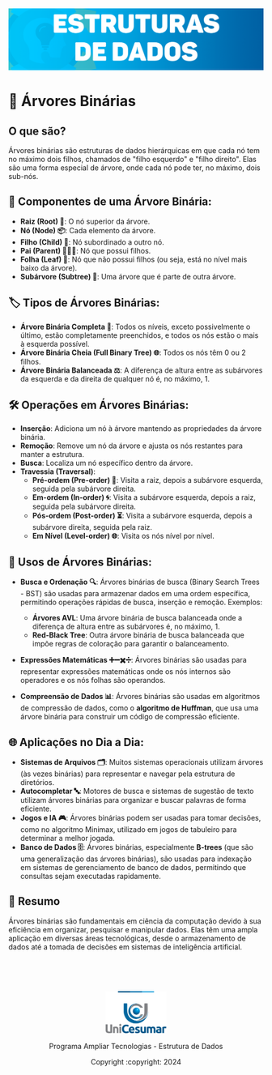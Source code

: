 <h2 align="center">

  <img alt="Estutura de Dados" title="#Programa Ampliar" src="./assets/Captura de tela 2024-07-11 213826.png" width=800/><h2>

# 🌳 Árvores Binárias

## O que são?

Árvores binárias são estruturas de dados hierárquicas em que cada nó tem no máximo dois filhos, chamados de "filho esquerdo" e "filho direito". Elas são uma forma especial de árvore, onde cada nó pode ter, no máximo, dois sub-nós.

## 🧩 Componentes de uma Árvore Binária:

- **Raiz (Root) 🌱**: O nó superior da árvore.
- **Nó (Node) 📦**: Cada elemento da árvore.
- **Filho (Child) 👶**: Nó subordinado a outro nó.
- **Pai (Parent) 👨‍👩‍👧**: Nó que possui filhos.
- **Folha (Leaf) 🍂**: Nó que não possui filhos (ou seja, está no nível mais baixo da árvore).
- **Subárvore (Subtree) 🌴**: Uma árvore que é parte de outra árvore.

## 🏷️ Tipos de Árvores Binárias:

- **Árvore Binária Completa 🎯**: Todos os níveis, exceto possivelmente o último, estão completamente preenchidos, e todos os nós estão o mais à esquerda possível.
- **Árvore Binária Cheia (Full Binary Tree) 🌐**: Todos os nós têm 0 ou 2 filhos.
- **Árvore Binária Balanceada ⚖️**: A diferença de altura entre as subárvores da esquerda e da direita de qualquer nó é, no máximo, 1.

## 🛠️ Operações em Árvores Binárias:

- **Inserção**: Adiciona um nó à árvore mantendo as propriedades da árvore binária.
- **Remoção**: Remove um nó da árvore e ajusta os nós restantes para manter a estrutura.
- **Busca**: Localiza um nó específico dentro da árvore.
- **Travessia (Traversal)**:
  - **Pré-ordem (Pre-order) 🚀**: Visita a raiz, depois a subárvore esquerda, seguida pela subárvore direita.
  - **Em-ordem (In-order) 🌀**: Visita a subárvore esquerda, depois a raiz, seguida pela subárvore direita.
  - **Pós-ordem (Post-order) ⏳**: Visita a subárvore esquerda, depois a subárvore direita, seguida pela raiz.
  - **Em Nível (Level-order) 🌐**: Visita os nós nível por nível.

## 🎯 Usos de Árvores Binárias:

- **Busca e Ordenação 🔍**: Árvores binárias de busca (Binary Search Trees - BST) são usadas para armazenar dados em uma ordem específica, permitindo operações rápidas de busca, inserção e remoção. Exemplos:
  - **Árvores AVL**: Uma árvore binária de busca balanceada onde a diferença de altura entre as subárvores é, no máximo, 1.
  - **Red-Black Tree**: Outra árvore binária de busca balanceada que impõe regras de coloração para garantir o balanceamento.

- **Expressões Matemáticas ➕➖✖️➗**: Árvores binárias são usadas para representar expressões matemáticas onde os nós internos são operadores e os nós folhas são operandos.

- **Compreensão de Dados 📊**: Árvores binárias são usadas em algoritmos de compressão de dados, como o **algoritmo de Huffman**, que usa uma árvore binária para construir um código de compressão eficiente.

## 🌐 Aplicações no Dia a Dia:

- **Sistemas de Arquivos 🗂️**: Muitos sistemas operacionais utilizam árvores (às vezes binárias) para representar e navegar pela estrutura de diretórios.
- **Autocompletar 🔤**: Motores de busca e sistemas de sugestão de texto utilizam árvores binárias para organizar e buscar palavras de forma eficiente.
- **Jogos e IA 🎮**: Árvores binárias podem ser usadas para tomar decisões, como no algoritmo Minimax, utilizado em jogos de tabuleiro para determinar a melhor jogada.
- **Banco de Dados 🗄️**: Árvores binárias, especialmente **B-trees** (que são uma generalização das árvores binárias), são usadas para indexação em sistemas de gerenciamento de banco de dados, permitindo que consultas sejam executadas rapidamente.

## 📝 Resumo

Árvores binárias são fundamentais em ciência da computação devido à sua eficiência em organizar, pesquisar e manipular dados. Elas têm uma ampla aplicação em diversas áreas tecnológicas, desde o armazenamento de dados até a tomada de decisões em sistemas de inteligência artificial.


<br><br><br>
<p align="center"><img alt="Unicesumar" title="#Unicesumar" src="./assets/logo-unicesumar.png" width=120/></p>

<p align="center">Programa Ampliar Tecnologias - Estrutura de Dados</p>

<p align="center">Copyright :copyright: 2024</p>
